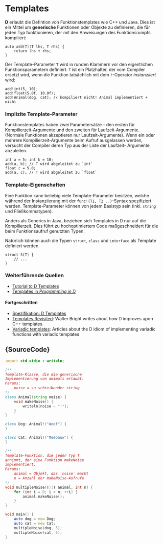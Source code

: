 # Templates

**D** erlaubt die Defintion von Funktionstemplates wie C++ und
Java. Dies ist ein Mittel um **generische** Funktionen oder Objekte zu
definieren, die für jeden Typ funktionieren, der mit den Anweisungen des
Funktionsrumpfs kompiliert:

    auto add(T)(T lhs, T rhs) {
        return lhs + rhs;
    }

Der Template-Parameter `T` wird in runden Klammern vor den eigentlichen
Funktionsparametern definiert. `T` ist ein Platzhalter, der vom Compiler
ersetzt wird, wenn die Funktion tatsächlich mit dem `!`-Operator
*instanziiert* wird:

    add!int(5, 10);
    add!float(5.0f, 10.0f);
    add!Animal(dog, cat); // kompiliert nicht! Animal implementiert + nicht

### Implizite Template-Parameter

Funktionstemplates haben zwei Parametersätze - den ersten für
Kompilierzeit-Argumente und den zweiten für Laufzeit-Argumente.
(Normale Funktionen akzeptieren nur Laufzeit-Argumente).
Wenn ein oder mehrere Kompilierzeit-Argumente beim Aufruf ausgelassen
werden, versucht der Compiler deren Typ aus der Liste der Laufzeit-
Argumente abzuleiten.

    int a = 5; int b = 10;
    add(a, b); // T wird abgeleitet zu `int`
    float c = 5.0;
    add(a, c); // T wird abgeleitet zu `float`

### Template-Eigenschaften

Eine Funktion kann beliebig viele Template-Parameter besitzen, welche
während der Instanziierung mit der `func!(T1, T2 ..)`-Syntax spezifiziert
werden. Template-Parameter können von jedem Basistyp sein (inkl. `string`
und Fließkommatypen).

Anders als Generics in Java, beziehen sich Templates in D nur auf die
Kompilierzeit. Dies führt zu hochoptimiertem Code maßgeschneidert für die
beim Funktionsaufruf genutzten Typen.

Natürlich können auch die Typen `struct`, `class` und `interface` als Template
definiert werden.

    struct S(T) {
        // ...
    }

### Weiterführende Quellen

- [Tutorial to D Templates](https://github.com/PhilippeSigaud/D-templates-tutorial)
- [Templates in _Programming in D_](http://ddili.org/ders/d.en/templates.html)

#### Fortgeschritten

- [Spezifikation: D Templates](https://dlang.org/spec/template.html)
- [Templates Revisited](http://dlang.org/templates-revisited.html):  Walter Bright writes about how D improves upon C++ templates.
- [Variadic templates](http://dlang.org/variadic-function-templates.html): Articles about the D idiom of implementing variadic functions with variadic templates

## {SourceCode}

```d
import std.stdio : writeln;

/**
Template-Klasse, die die generische
Implementierung von animals erlaubt.
Params:
    noise = zu schreibender string
*/
class Animal(string noise) {
    void makeNoise() {
        writeln(noise ~ "!");
    }
}

class Dog: Animal!("Woof") {
}

class Cat: Animal!("Meeoauw") {
}

/**
Template-Funktion, die jeden Typ T
annimmt, der eine Funktion makeNoise
implementiert.
Params:
    animal = Objekt, das 'noise' macht
    n = Anzahl der makeNoise-Aufrufe
*/
void multipleNoise(T)(T animal, int n) {
    for (int i = 0; i < n; ++i) {
        animal.makeNoise();
    }
}

void main() {
    auto dog = new Dog;
    auto cat = new Cat;
    multipleNoise(dog, 5);
    multipleNoise(cat, 5);
}
```
